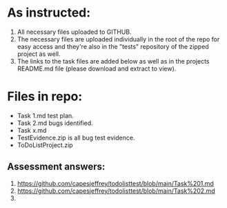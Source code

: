 # As instructed:

1. All necessary files uploaded to GITHUB.
2. The necessary files are uploaded individually in the root of the repo for easy access and they're also in the "tests" repository of the zipped project as well.
3. The links to the task files are added below as well as in the projects README.md file (please download and extract to view). 

# Files in repo:

- Task 1.md test plan.
- Task 2.md bugs identified.
- Task x.md
- TestEvidence.zip is all bug test evidence.
- ToDoListProject.zip

## Assessment answers:
1. https://github.com/capesjeffrey/todolisttest/blob/main/Task%201.md
2. https://github.com/capesjeffrey/todolisttest/blob/main/Task%202.md
3. 
